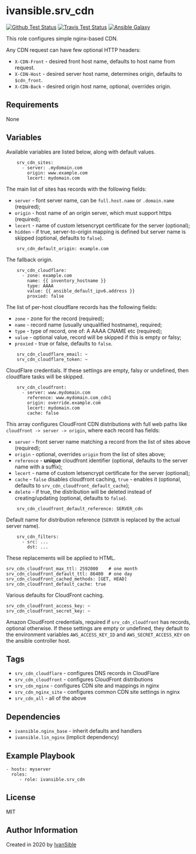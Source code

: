 # ivansible.srv_cdn

[![Github Test Status](https://github.com/ivansible/srv-cdn/workflows/Molecule%20test/badge.svg?branch=master)](https://github.com/ivansible/srv-cdn/actions)
[![Travis Test Status](https://travis-ci.org/ivansible/srv-cdn.svg?branch=master)](https://travis-ci.org/ivansible/srv-cdn)
[![Ansible Galaxy](https://img.shields.io/badge/galaxy-ivansible.srv__cdn-68a.svg?style=flat)](https://galaxy.ansible.com/ivansible/srv_cdn/)

This role configures simple nginx-based CDN.

Any CDN request can have few optional HTTP headers:
  - `X-CDN-Front` - desired front host name, defaults to host name from request.
  - `X-CDN-Host` - desired server host name, determines origin, defaults to `$cdn_front`.
  - `X-CDN-Back` - desired origin host name, optional, overrides origin.


## Requirements

None


## Variables

Available variables are listed below, along with default values.

```
    srv_cdn_sites:
      - server: .mydomain.com
        origin: www.example.com
        lecert: mydomain.com
```
The main list of sites has records with the following fields:
  - `server` - font server name, can be `full.host.name` or `.domain.name` (required);
  - `origin` - host name of an origin server, which must support https (required);
  - `lecert` - name of custom letsencrypt certificate for the server (optional);
  - `hidden` - if true, server-to-origin mapping is defined but server name is skipped
               (optional, defaults to `false`).

```
    srv_cdn_default_origin: example.com
```
The fallback origin.

```
    srv_cdn_cloudflare:
      - zone: example.com
        name: {{ inventory_hostname }}
        type: AAAA
        value: {{ ansible_default_ipv6.address }}
        proxied: false
```
The list of per-host cloudflare records has the following fields:
  - `zone` - zone for the record (required);
  - `name` - record name (usually unqualified hostname), required;
  - `type` - type of record, one of: A AAAA CNAME etc (required);
  - `value` - optional value, record will be skipped if this is empty or falsy;
  - `proxied` - true or false, defaults to `false`.

```
    srv_cdn_cloudflare_email: ~
    srv_cdn_cloudflare_token: ~
```
CloudFlare credentials. If these settings are empty, falsy or undefined,
then cloudflare tasks will be skipped.

```
    srv_cdn_cloudfront:
      - server: www.mydomain.com
        reference: www.mydomain.com_cdn1
        origin: override.example.com
        lecert: mydomain.com
        cache: false
```
This array configures CloudFront CDN distributions with full web paths
like `cloudfront -> server -> origin`, where each record has fields:
  - `server`    - front server name matching a record from the list of sites above
                  (required);
  - `origin`    - optional, overrides `origin` from the list of sites above;
  - `reference` - **unique** cloudfront identifier
                  (optional, defaults to the server name with a suffix);
  - `lecert`    - name of custom letsencrypt certificate for the server (optional);
  - `cache`     - `false` disables cloudfront caching, `true` - enables it
                  (optional, defaults to `srv_cdn_cloudfront_default_cache`);
  - `delete`    - if true, the distribution will be deleted instead of creating/updating
                  (optional, defaults to `false`).

```
    srv_cdn_cloudfront_default_reference: SERVER_cdn
```
Default name for distribution reference (`SERVER` is replaced by the actual server name).

```
    srv_cdn_filters:
      - src: ...
        dst: ...
```
These replacements will be applied to HTML.

    srv_cdn_cloudfront_max_ttl: 2592000    # one month
    srv_cdn_cloudfront_default_ttl: 86400  # one day
    srv_cdn_cloudfront_cached_methods: [GET, HEAD]
    srv_cdn_cloudfront_default_cache: true
Various defaults for CloudFront caching.

    srv_cdn_cloudfront_access_key: ~
    srv_cdn_cloudfront_secret_key: ~
Amazon CloudFront credentials, required if `srv_cdn_cloudfront` has records,
optional otherwise. If these settings are empty or undefined, they default to
the environment variables `AWS_ACCESS_KEY_ID` and `AWS_SECRET_ACCESS_KEY`
on the ansible controller host.


## Tags

- `srv_cdn_cloudflare` - configures DNS records in CloudFlare
- `srv_cdn_cloudfront` - configures CloudFront distributions
- `srv_cdn_nginx` - configures CDN site and mappings in nginx
- `srv_cdn_nginx_site` - configures common CDN site settings in nginx
- `srv_cdn_all` - all of the above


## Dependencies

- `ivansible.nginx_base` - inherit defaults and handlers
- `ivansible.lin_nginx`  (implicit dependency)


## Example Playbook

    - hosts: myserver
      roles:
         - role: ivansible.srv_cdn


## License

MIT


## Author Information

Created in 2020 by [IvanSible](https://github.com/ivansible)
